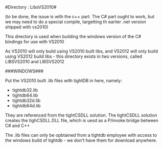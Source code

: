 #Directory : LibsVS2010#

(to be done, the issue is with the c++ part. The C# part ought to work, but we may need to do a 
special compile, targetting th earlier .net version shipped with vs2010)

This directory is used when building the windows version of the C# bindings for use with VS2010

As VS2010 will only build using VS2010 built libs, and VS2012 will only build using VS2012 build libs - this directory exists in two versions, called LIBSVS2010 and LIBSVS2012

###WINDOWS###

Put the VS2010 built .lib files with tightDB in here, namely:

- tightdb32.lib
- tightdb64.lib
- tightdb32d.lib
- tightdb64d.lib

They are referenced from the tightCSDLL solution. The tightCSDLL solution creates the tighCSDLL.DLL file, which is uesd as a P/invoke bridge between C# and C++

The .lib files can only be opbtained from a tightdb employee with access to the windows build of tightdb - we don't have them for download anywhere.

